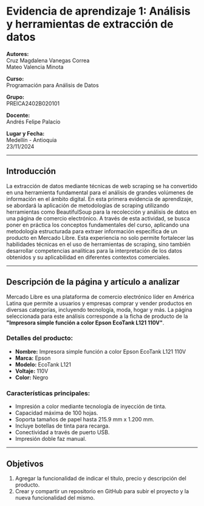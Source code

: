 # Evidencia de aprendizaje 1: Análisis y herramientas de extracción de datos

**Autores:**  
Cruz Magdalena Vanegas Correa  
Mateo Valencia Minota  

**Curso:**  
Programación para Análisis de Datos  

**Grupo:**  
PREICA2402B020101  

**Docente:**  
Andrés Felipe Palacio  

**Lugar y Fecha:**  
Medellín - Antioquia  
23/11/2024  

---

## Introducción

La extracción de datos mediante técnicas de web scraping se ha convertido en una herramienta fundamental para el análisis de grandes volúmenes de información en el ámbito digital. En esta primera evidencia de aprendizaje, se abordará la aplicación de metodologías de scraping utilizando herramientas como BeautifulSoup para la recolección y análisis de datos en una página de comercio electrónico. A través de esta actividad, se busca poner en práctica los conceptos fundamentales del curso, aplicando una metodología estructurada para extraer información específica de un producto en Mercado Libre. Esta experiencia no solo permite fortalecer las habilidades técnicas en el uso de herramientas de scraping, sino también desarrollar competencias analíticas para la interpretación de los datos obtenidos y su aplicabilidad en diferentes contextos comerciales.

---

## Descripción de la página y artículo a analizar

Mercado Libre es una plataforma de comercio electrónico líder en América Latina que permite a usuarios y empresas comprar y vender productos en diversas categorías, incluyendo tecnología, moda, hogar y más. La página seleccionada para este análisis corresponde a la ficha de producto de la **"Impresora simple función a color Epson EcoTank L121 110V"**.

### Detalles del producto:
- **Nombre:** Impresora simple función a color Epson EcoTank L121 110V  
- **Marca:** Epson  
- **Modelo:** EcoTank L121  
- **Voltaje:** 110V  
- **Color:** Negro  

### Características principales:
- Impresión a color mediante tecnología de inyección de tinta.  
- Capacidad máxima de 100 hojas.  
- Soporta tamaños de papel hasta 215.9 mm x 1.200 mm.  
- Incluye botellas de tinta para recarga.  
- Conectividad a través de puerto USB.  
- Impresión doble faz manual.  

---

## Objetivos

1. Agregar la funcionalidad de indicar el título, precio y descripción del producto.  
2. Crear y compartir un repositorio en GitHub para subir el proyecto y la nueva funcionalidad del mismo.
